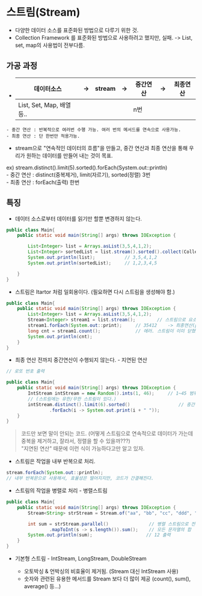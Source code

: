 # 스트림(Stream)

* 다양한 데이터 소스를 표준화된 방법으로 다루기 위한 것.
* Collection Framework 를 표준화된 방법으로 사용하려고 했지만, 실패. -> List, set, map의 사용법이 전부다름.

## 가공 과정

*    | 데이터소스 | -> | stream |-> | 중간연산 | -> | 최종연산 |
     |-|-|-|-|-|-|-|
     | List, Set, Map, 배열 등.. | | | | n번      | |    |

    - 중간 연산 : 반복적으로 여러번 수행 가능. 여러 번의 메서드를 연속으로 사용가능.
    - 최종 연산 : 단 한번만 적용가능.

* stream으로 "연속적인 데이터의 흐름"을 만들고, 중간 연산과 최종 연산을 통해 우리가 원하는 데이터를 만들어 내는 것이 목표.

ex) stream.distinct().limit(5).sorted().forEach(System.out::println) <br>
    - 중간 연산 : distinct(중복제거), limit(자르기), sorted(정렬) 3번<br>
    - 최종 연산 : forEach(출력) 한번<br>

## 특징

* 데이터 소스로부터 데이터를 읽기만 할뿐 변경하지 않는다.

```java
public class Main{
    public static void main(String[] args) throws IOException {

        List<Integer> list = Arrays.asList(3,5,4,1,2);
        List<Integer> sortedList = list.stream().sorted().collect(Collectors.toList());
        System.out.println(list);           // 3,5,4,1,2
        System.out.println(sortedList);     // 1,2,3,4,5

    }
}
```

* 스트림은 Itartor 처럼 일회용이다. (필요하면 다시 스트림을 생성해야 함.)

```java
public class Main{
    public static void main(String[] args) throws IOException {
        List<Integer> list = Arrays.asList(3,5,4,1,2);
        Stream<Integer> stream1 = list.stream();        // 스트림으로 요소들을 모두 집어 놓고
        stream1.forEach(System.out::print);     // 35412    -> 최종연산(print)를 하면서, 모든 요소들을 소모함.
        long cnt = stream1.count();             // 에러. 스트림이 이미 닫혔음.
        System.out.println(cnt);
    }
}
```

* 최종 연산 전까지 중간연산이 수행되지 않는다. - 지연된 연산

```java
// 로또 번호 출력

public class Main{
    public static void main(String[] args) throws IOException {
        IntStream intStream = new Random().ints(1, 46);     // 1~45 범위의 무한 스트림.
        // (스트림에는 유한/무한 스트림이 있다.)
        intStream.distinct().limit(6).sorted()                  // 중간 연산 (중복제거, 자르기, 정렬)
                .forEach(i -> System.out.print(i + " "));               // 최종 연산
    }
}

```

> 코드만 보면 말이 안되는 코드. (어떻게 스트림으로 연속적으로 데이터가 가는데 중복을 제거하고, 잘라서, 정렬을 할 수 있을까???) <br>
"지연된 연산" 때문에 이런 식이 가능하다고만 알고 있자.



* 스트림은 작업을 내부 반복으로 처리.

```java
stream.forEach(System.out::println);
// 내부 반복문으로 사용해서, 효율성은 떨어지지만, 코드가 간결해진다.
```

* 스트림의 작업을 병렬로 처리 - 병렬스트림

```java
public class Main{
    public static void main(String[] args) throws IOException {
        Stream<String> strStream = Stream.of("aa", "bb", "cc", "ddd", "eee");

        int sum = strStream.parallel()               // 병렬 스트림으로 전환(속성만 변경)
                .mapToInt(s -> s.length()).sum();    // 모든 문자열의 합       
        System.out.println(sum);                    // 12 출력
    }
}

```

* 기본형 스트림 - IntStream, LongStream, DoubleStream

    - 오토박싱 & 언박싱의 비효율이 제거됨. (Stream<Integer> 대신 IntStream 사용)
    - 숫자와 관련된 유용한 메서드를 Stream<T> 보다 더 많이 제공
        (count(), sum(), average() 등...)



































